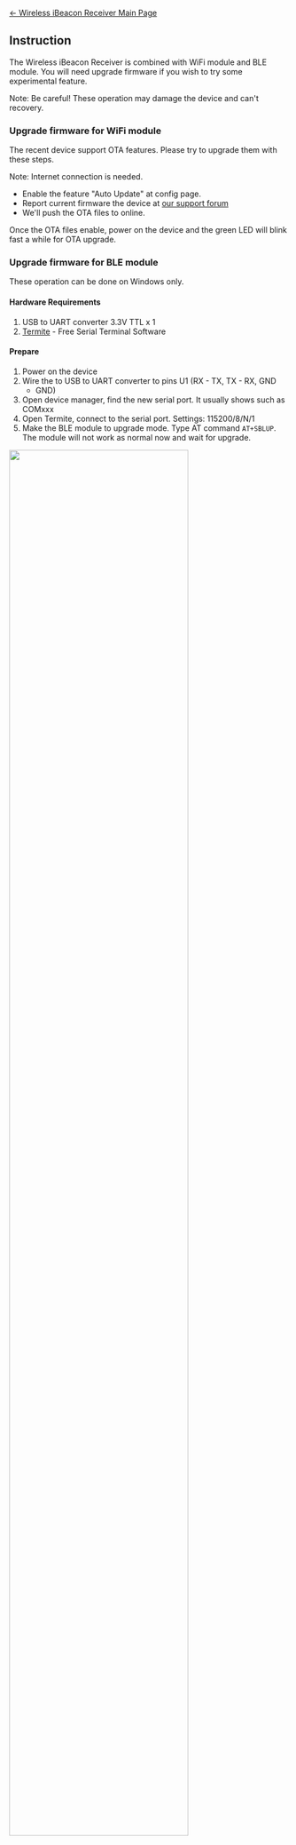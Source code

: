 [← Wireless iBeacon Receiver Main
Page](Wireless_iBeacon_Receiver.md)

## Instruction

The Wireless iBeacon Receiver is combined with WiFi module and BLE
module. You will need upgrade firmware if you wish to try some
experimental feature.

Note: Be careful\! These operation may damage the device and can't
recovery.

### Upgrade firmware for WiFi module

The recent device support OTA features. Please try to upgrade them with
these steps.

Note: Internet connection is needed.

  - Enable the feature "Auto Update" at config page.
  - Report current firmware the device at [our support
    forum](http://bbs.aprbrother.com/c/wifi)
  - We'll push the OTA files to online.

Once the OTA files enable, power on the device and the green LED will
blink fast a while for OTA upgrade.

### Upgrade firmware for BLE module

These operation can be done on Windows only.

#### Hardware Requirements

1.  USB to UART converter 3.3V TTL x 1
2.  [Termite](http://www.compuphase.com/software_termite.htm) - Free
    Serial Terminal Software

#### Prepare

1.  Power on the device
2.  Wire the to USB to UART converter to pins U1 (RX - TX, TX - RX, GND
    - GND)
3.  Open device manager, find the new serial port. It usually shows such
    as COMxxx
4.  Open Termite, connect to the serial port. Settings: 115200/8/N/1
5.  Make the BLE module to upgrade mode. Type AT command `AT+SBLUP`. The
    module will not work as normal now and wait for upgrade.

<img src=http://abcdn1.qiniudn.com/beacon-rx.jpg width="80%">

#### Start upgrade

1.  Download the [SerialBootTool from
    TI](http://processors.wiki.ti.com/images/6/64/SerialBootTool_1_3_2.zip)
2.  Don't forget to close the software termite. It may block the serial
    port.
3.  Open the SerialBootTool, Choose the serial port and the firmware
4.  Click "Load Image"

Wait a while. You will see the words "Download completed successfully".
You've done\!

#### Firmware for BLE module

  - [firmware 1.2.7 for BLE
    module](http://abcdn1.qiniudn.com/sniffer-ebl-gpio-1.2.7.bin)